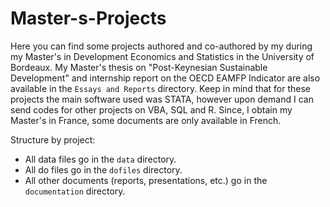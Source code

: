 # Master-s-Projects

Here you can find some projects authored and co-authored by my during my Master's in Development Economics and Statistics in the University of Bordeaux. My Master's thesis on "Post-Keynesian Sustainable Development" and internship report on the OECD EAMFP Indicator are also available in the `Essays and Reports` directory. Keep in mind that for these projects the main software used was STATA, however upon demand I can send codes for other projects on VBA, SQL and R. Since, I obtain my Master's in France, some documents are only available in French. 

Structure by project: 
 - All data files go in the `data` directory.
 - All do files go in the `dofiles` directory.
 - All other documents (reports, presentations, etc.) go in the `documentation` directory. 
